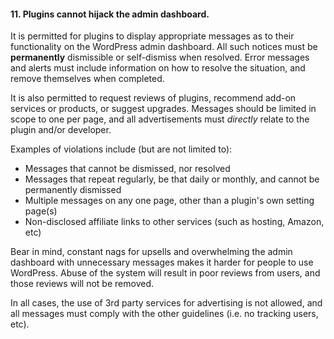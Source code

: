<h4>11. Plugins cannot hijack the admin dashboard.</h4>

It is permitted for plugins to display appropriate messages as to their functionality on the WordPress admin dashboard. All such notices must be <strong>permanently</strong> dismissible or self-dismiss when resolved. Error messages and alerts must include information on how to resolve the situation, and remove themselves when completed.

It is also permitted to request reviews of plugins, recommend add-on services or products, or suggest upgrades. Messages should be limited in scope to one per page, and all advertisements must <em>directly</em> relate to the plugin and/or developer.

Examples of violations include (but are not limited to):

<ul>
    <li>Messages that cannot be dismissed, nor resolved</li>
    <li>Messages that repeat regularly, be that daily or monthly, and cannot be permanently dismissed</li>
    <li>Multiple messages on any one page, other than a plugin's own setting page(s)</li>
    <li>Non-disclosed affiliate links to other services (such as hosting, Amazon, etc)</li>
</ul>

Bear in mind, constant nags for upsells and overwhelming the admin dashboard with unnecessary messages makes it harder for people to use WordPress. Abuse of the system will result in poor reviews from users, and those reviews will not be removed.

In all cases, the use of 3rd party services for advertising is not allowed, and all messages must comply with the other guidelines (i.e. no tracking users, etc).
